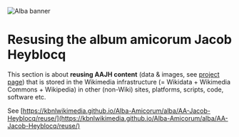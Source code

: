 ![Alba banner](../../banners/AlbaAmicorumKB_BannerWikimedia_EN.jpg)

# Resusing the album amicorum Jacob Heyblocq

This section is about **reusing AAJH content** (data & images, see 
[project page](https://www.wikidata.org/wiki/Wikidata:WikiProject_Alba_amicorum_National_Library_of_the_Netherlands/Jacob_Heyblocq)) 
that is stored in the Wikimedia infrastructure (= Wikidata + Wikimedia Commons + Wikipedia) in other (non-Wiki) sites, platforms, scripts, code, software etc.

See [https://kbnlwikimedia.github.io/Alba-Amicorum/alba/AA-Jacob-Heyblocq/reuse/](https://kbnlwikimedia.github.io/Alba-Amicorum/alba/AA-Jacob-Heyblocq/reuse/)
